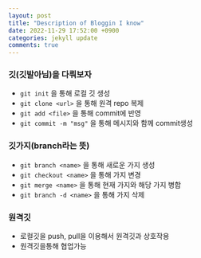 ```yaml
---
layout: post
title: "Description of Bloggin I know"
date: 2022-11-29 17:52:00 +0900
categories: jekyll update
comments: true
---
```


### 깃(깃발아님)을 다뤄보자
- `git init` 을 통해 로컬 깃 생성
- `git clone <url>` 을 통해 원격 repo 복제
- `git add <file>` 을 통해 commit에 반영
- `git commit -m "msg"` 을 통해 메시지와 함께 commit생성

### 깃가지(branch라는 뜻)
- `git branch <name>` 을 통해 새로운 가지 생성
- `git checkout <name>` 을 통해 가지 변경
- `git merge <name>` 을 통해 현재 가지와 해당 가지 병합
- `git branch -d <name>` 을 통해 가지 삭제

### 원격깃
- 로컬깃을 push, pull을 이용해서 원격깃과 상호작용
- 원격깃을통해 협업가능
